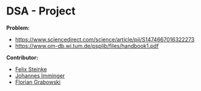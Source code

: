 # DSA - Project

__Problem:__

* https://www.sciencedirect.com/science/article/pii/S1474667016322273
* https://www.om-db.wi.tum.de/psplib/files/handbook1.pdf

__Contributor:__

* [Felix Steinke](https://github.com/felixsteinke)
* [Johannes Imminger](https://github.com/JohnnyImminger)
* [Florian Grabowski](https://github.com/FlorianGrabowski)
